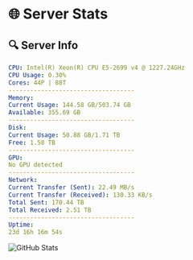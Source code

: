 # 🌐 Server Stats
## 🔍 Server Info
```yaml
CPU: Intel(R) Xeon(R) CPU E5-2699 v4 @ 1227.24GHz
CPU Usage: 0.30%
Cores: 44P | 88T
-----------------------------------
Memory:
Current Usage: 144.58 GB/503.74 GB
Available: 355.69 GB
-----------------------------------
Disk:
Current Usage: 50.88 GB/1.71 TB
Free: 1.58 TB
-----------------------------------
GPU:
No GPU detected
-----------------------------------
Network:
Current Transfer (Sent): 22.49 MB/s
Current Transfer (Received): 130.33 KB/s
Total Sent: 170.44 TB
Total Received: 2.51 TB
-----------------------------------
Uptime:
23d 16h 16m 54s
```
![GitHub Stats](https://img.shields.io/badge/Updated-2025-03-03_15:00:12-blue)